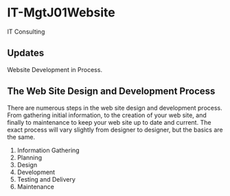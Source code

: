 # IT-MgtJ01Website
IT Consulting

## Updates
Website Development in Process.

## The Web Site Design and Development Process
There are numerous steps in the web site design and development process. From gathering initial information, to the creation of your web site, and finally to maintenance to keep your web site up to date and current.
The exact process will vary slightly from designer to designer, but the basics are the same.
1.	Information Gathering
2.	Planning
3.	Design
4.	Development
5.	Testing and Delivery
6.	Maintenance
